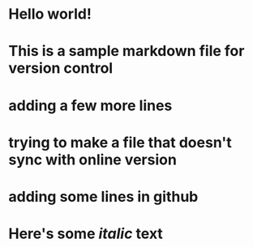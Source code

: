 # Hello world!
# This is a sample markdown file for version control

# adding a few more lines
# trying to make a file that doesn't sync with online version

# adding some lines in github

# Here's some *italic* text 
